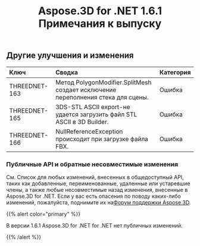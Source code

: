 ﻿---
title: Aspose.3D for .NET 1.6.1 Примечания к выпуску
type: docs
weight: 70
url: /ru/net/aspose-3d-for-net-1-6-1-release-notes/
---
## **Другие улучшения и изменения**

|**Ключ** |**Сводка** |**Категория** |
|:- |:- |:- |
|THREEDNET-163 |Метод PolygonModifier.SplitMesh создает исключение переполнения стека для сцены.|Ошибка|
|THREEDNET-165 |3DS-STL ASCII export-не удается загрузить файл STL ASCII в 3D Builder.|Ошибка|
|THREEDNET-166 |NullReferenceException происходит при загрузке файла FBX.|Ошибка|
### **Публичные API и обратные несовместимые изменения**
См. Список для любых изменений, внесенных в общедоступный API, таких как добавленные, переименованные, удаленные или устаревшие члены, а также любые несовместимые назад изменения, внесенные в Aspose.3D for .NET. Если у вас есть опасения по поводу каких-либо изменений, пожалуйста, поднимите их на[Форум поддержки Aspose.3D](https://forum.aspose.com/c/3d/18).

{{% alert color="primary" %}} 

В версии 1.6.1 Aspose.3D for .NET for .NET нет публичных изменений.

{{% /alert %}}
